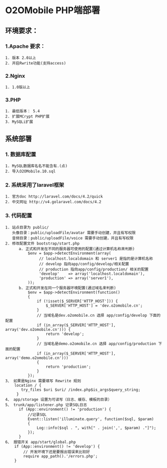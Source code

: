 
# O2OMobile PHP端部署

## 环境要求：

### 1.Apache 要求：
    1. 版本 2.0以上
    2. 开启Rwrite功能(支持access)

### 2.Nginx
    1. 1.0版以上

### 3.PHP
    1. 最低版本： 5.4 
    2. 扩展MCrypt PHP扩展
    3. MySQLi扩展


## 系统部署

### 1. 数据库配置
    1. MySQL数据库名名不能含有.(点)
    2. 导入O2OMobile.10.sql

### 2. 系统采用了laravel框架
    1. 官方doc http://laravel.com/docs/4.2/quick
    2. 中文网址 http://v4.golaravel.com/docs/4.2

### 3. 代码配置
    1. 站点目录为 public/
       头像目录：public/uploadFile/avatar 需要手动创建，并且有写权限
       音频目录：public/uploadFile/voice 需要手动创建，并且有写权限
    2. 修改配置文件 bootstrap/start.php
          a. 正式和开发在不同的服务器可使用的配置(通过计算机名称来判断)
              $env = $app->detectEnvironment(array(
                   // localhost.localdomain 和 server1 是指的是计算机名称
                   // develop 指向app/config/develop/相关配置
                   // production 指向app/config/production/ 相关的配置
                   'develop'    => array('localhost.localdomain'),
                   'production' => array('server1'),
              ));
          b. 正式和开发在同一个服务器环境配置(通过域名来判断)
              $env = $app->detectEnvironment(function()
              {
                  if (!isset($_SERVER['HTTP_HOST'])) {
                      $_SERVER['HTTP_HOST'] = 'dev.o2omobile.cn';
                  }
                  // 当域名是dev.o2omobile.cn 选择 app/config/develop 下面的配置
                  if (in_array($_SERVER['HTTP_HOST'], array('dev.o2omobile.cn'))) {
                      return 'develop';
                  }
                  // 当域名是demo.o2omobile.cn 选择 app/config/production 下面的配置
                  if (in_array($_SERVER['HTTP_HOST'], array('demo.o2omobile.cn')))
                  {
                      return 'production';
                  }
              });
    3、 如果是Nginx 需要填写 Rewrite 规则
        location / {
           try_files $uri $uri/ /index.php$is_args$query_string;
         }
    4、 app/storage 设置为可读写（日志、缓存、模板的目录）
    5、 trunk/app/listener.php 记录SQL日志
          if (App::environment() != 'production') {
              //记录SQL
              Event::listen('illuminate.query', function($sql, $param)
              {
                  Log::info($sql . ", with[" . join(',', $param) ."]");
              });
          }
    6、 报错开关 app/start/global.php
        if (App::environment() != 'develop') {
            // 开发环境下还是要报出错误来比较好
            require app_path().'/errors.php';
        }
